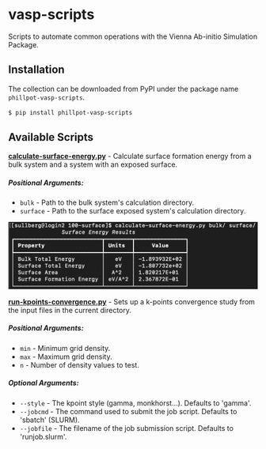 # vasp-scripts
Scripts to automate common operations with the Vienna Ab-initio Simulation Package.

## Installation

The collection can be downloaded from PyPI under the package name `phillpot-vasp-scripts`.

```bash
$ pip install phillpot-vasp-scripts
```

## Available Scripts

__[calculate-surface-energy.py](scripts/calculate-surface-energy.py)__ - Calculate surface formation energy from a bulk system and a system with an exposed surface.

##### Positional Arguments:
* `bulk` - Path to the bulk system's calculation directory.
* `surface` - Path to the surface exposed system's calculation directory.

![calculate-surface-energy.py](assets/calculate_surface_energy.png)

__[run-kpoints-convergence.py](scripts/run-kpoints-convergence.py)__ - Sets up a k-points convergence study from the input files in the current directory.

##### Positional Arguments:
* `min` - Minimum grid density.
* `max` - Maximum grid density.
* `n` - Number of density values to test.

##### Optional Arguments:
* `--style` - The kpoint style (gamma, monkhorst...). Defaults to 'gamma'.
* `--jobcmd` - The command used to submit the job script. Defaults to 'sbatch' (SLURM).
* `--jobfile` - The filename of the job submission script. Defaults to 'runjob.slurm'.